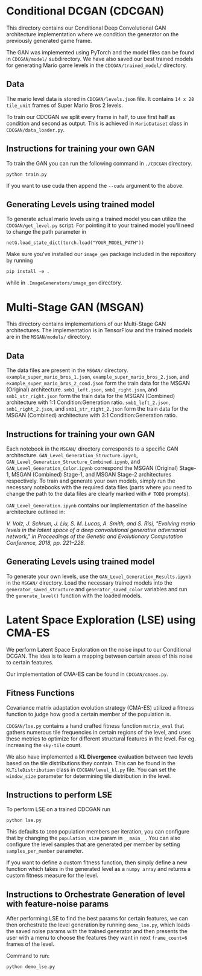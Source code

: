 # Conditional DCGAN (CDCGAN)

This directory contains our Conditional Deep Convolutional GAN architecture implementation where we condition the generator on the previously generated game frame.

The GAN was implemented using PyTorch and the model files can be found in `CDCGAN/model/` subdirectory. We have also saved our best trained models for generating Mario game levels in the `CDCGAN/trained_model/` directory.

## Data

The mario level data is stored in `CDCGAN/levels.json` file. It contains `14 x 28 tile_unit` frames of Super Mario Bros 2 levels.

To train our CDCGAN we split every frame in half, to use first half as condition and second as output. This is achieved in `MarioDataset` class in `CDCGAN/data_loader.py`.

## Instructions for training your own GAN

To train the GAN you can run the following command in `./CDCGAN` directory.

```
python train.py
```

If you want to use cuda then append the `--cuda` argument to the above.


## Generating Levels using trained model

To generate actual mario levels using a trained model you can utilize the `CDCGAN/get_level.py`
script. 
For pointing it to your trained model you'll need to change the path parameter in 
```
netG.load_state_dict(torch.load("YOUR_MODEL_PATH"))
```

Make sure you've installed our `image_gen` package included in the repository by running 
```
pip install -e .
```
while in `.ImageGenerators/image_gen` directory.

# Multi-Stage GAN (MSGAN)

This directory contains implementations of our Multi-Stage GAN architectures. The implementation is in TensorFlow and the trained models are in the `MSGAN/models/` directory.

## Data

The data files are present in the `MSGAN/` directory. `example_super_mario_bros_1.json`, `example_super_mario_bros_2.json`, and `example_super_mario_bros_2_cond.json` form the train data for the MSGAN (Original) architecture. `smb1_left.json`, `smb1_right.json`, and `smb1_str_right.json` form the train data for the MSGAN (Combined) architecture with 1:1 Condition:Generation ratio. `smb1_left_2.json`, `smb1_right_2.json`, and `smb1_str_right_2.json` form the train data for the MSGAN (Combined) architecture with 3:1 Condition:Generation ratio.

## Instructions for training your own GAN

Each notebook in the `MSGAN/` directory corresponds to a specific GAN architecture. `GAN_Level_Generation_Structure.ipynb`, `GAN_Level_Generation_Structure_Combined.ipynb`, and `GAN_Level_Generation_Color.ipynb` correspond the MSGAN (Original) Stage-1, MSGAN (Combined) Stage-1, and MSGAN Stage-2 architectures respectively. To train and generate your own models, simply run the necessary notebooks with the required data files (parts where you need to change the path to the data files are clearly marked with `# TODO` prompts).

`GAN_Level_Generation.ipynb` contains our implementation of the baseline architecture outlined in:

*V. Volz, J. Schrum, J. Liu, S. M. Lucas, A. Smith, and S. Risi, "Evolving mario levels in the latent space of a deep convolutional generative adversarial network," in Proceedings of the Genetic and Evolutionary Computation Conference, 2018, pp. 221–228.*

## Generating Levels using trained model

To generate your own levels, use the `GAN_Level_Generation_Results.ipynb` in the `MSGAN/` directory. Load the necessary trained models into the `generator_saved_structure` and `generator_saved_color` variables and run the `generate_level()` function with the loaded models.

# Latent Space Exploration (LSE) using CMA-ES

We perform Latent Space Exploration on the noise input to our Conditional DCGAN. The idea is to learn a mapping between certain areas of this noise to certain features. 

Our implementation of CMA-ES can be found in `CDCGAN/cmaes.py`. 

## Fitness Functions
Covariance matrix adaptation evolution strategy (CMA-ES) utilized a fitness function to judge how good a certain member of the population is. 

`CDCGAN/lse.py` contains a hand crafted fitness function `matrix_eval` that gathers numerous tile frequencies in certain regions of the level, and uses these metrics to optimize for different structural features in the level. For eg. increasing the `sky-tile` count. 

We also have implemented a **KL Divergence** evaluation between two levels based on the tile distributions they contain. This can be found in the `KLTileDistribution` class in `CDCGAN/level_kl.py` file. 
You can set the `window_size` parameter for determining tile distribution in the level. 

## Instructions to perform LSE

To perform LSE on a trained CDCGAN run
```
python lse.py
```
This defaults to `1000` population members per iteration, you can configure that by changing the `population_size` param in `__main__`.
You can also configure the level samples that are generated per member by setting `samples_per_member` parameter. 

If you want to define a custom fitness function, then simply define a new function which takes in the generated level as a `numpy array` and returns a custom fitness measure for the level.

## Instructions to Orchestrate Generation of level with feature-noise params

After performing LSE to find the best params for certain features, we can then orchestrate the level generation by running `demo_lse.py`, which loads the saved noise params with the trained generator and then presents the user with a menu to choose the features they want in next `frame_count=6` frames of the level.

Command to run:

```
python demo_lse.py
```
